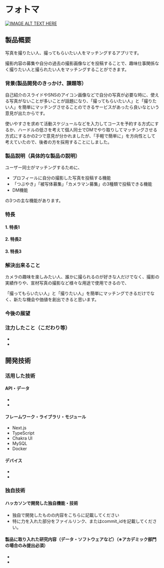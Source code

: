 # フォトマ

[![IMAGE ALT TEXT HERE](https://jphacks.com/wp-content/uploads/2023/07/JPHACKS2023_ogp.png)](https://www.youtube.com/watch?v=yYRQEdfGjEg)

## 製品概要

写真を撮りたい人、撮ってもらいたい人をマッチングするアプリです。

撮影内容の募集や自分の過去の撮影画像などを投稿することで、趣味仕事関係なく撮りたい人と撮られたい人をマッチングすることができます。

### 背景(製品開発のきっかけ、課題等）

自己紹介のスライドやSNSのアイコン画像などで自分の写真が必要な時に、使える写真がないことが多いことが話題になり、「撮ってもらいたい人」と「撮りたい人」を簡単にマッチングさせることのできるサービスがあったら良いなという意見が出たからです。

使いやすさを求めて活動スケジュールなどを入力してコースを予約する方式にするか、ハードルの低さを考えて個人同士でDMでやり取りしてマッチングさせる方式にするかの2つで意見が分かれましたが、「手軽で簡単に」を方向性として考えていたので、後者の方を採用することにしました。

### 製品説明（具体的な製品の説明）

ユーザー同士がマッチングするために、

- プロフィールに自分の撮影した写真を投稿する機能
- 「つぶやき」「被写体募集」「カメラマン募集」の3種類で投稿できる機能
- DM機能

の3つの主な機能があります。

### 特長
#### 1. 特長1
#### 2. 特長2
#### 3. 特長3

### 解決出来ること

カメラの趣味を楽しみたい人、誰かに撮られるのが好きな人だけでなく、撮影の実績作りや、宣材写真の撮影など様々な用途で使用できるので、

「撮ってもらいたい人」と「撮りたい人」を簡単にマッチングできるだけでなく、新たな機会や価値を創出できると思います。

### 今後の展望
### 注力したこと（こだわり等）
* 
* 

## 開発技術
### 活用した技術
#### API・データ
* 
* 

#### フレームワーク・ライブラリ・モジュール
* Next.js
* TypeScript
* Chakra UI
* MySQL
* Docker

#### デバイス
* 
* 

### 独自技術
#### ハッカソンで開発した独自機能・技術
* 独自で開発したものの内容をこちらに記載してください
* 特に力を入れた部分をファイルリンク、またはcommit_idを記載してください。

#### 製品に取り入れた研究内容（データ・ソフトウェアなど）（※アカデミック部門の場合のみ提出必須）
* 
* 
